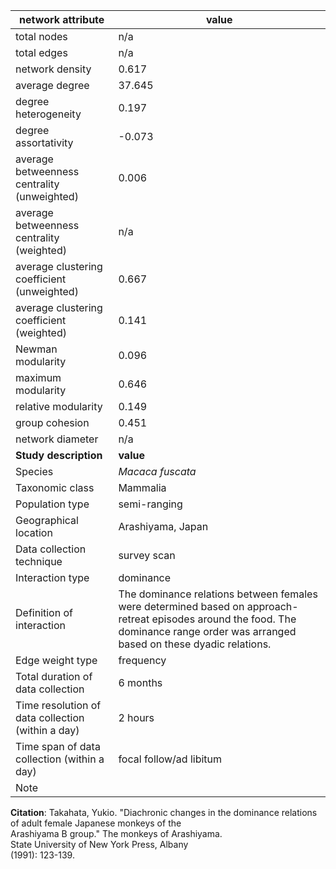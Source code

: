 network attribute|value
---|---
total nodes|n/a
total edges|n/a
network density|0.617
average degree|37.645
degree heterogeneity|0.197
degree assortativity|-0.073
average betweenness centrality (unweighted)|0.006
average betweenness centrality (weighted)|n/a
average clustering coefficient (unweighted)|0.667
average clustering coefficient (weighted)|0.141
Newman modularity|0.096
maximum modularity|0.646
relative modularity|0.149
group cohesion|0.451
network diameter|n/a
**Study description**|**value**
Species|*Macaca fuscata*
Taxonomic class|Mammalia
Population type|semi-ranging
Geographical location|Arashiyama, Japan
Data collection technique|survey scan
Interaction type|dominance
Definition of interaction|The dominance relations between females were determined based on approach-retreat episodes around the food. The dominance range order was arranged based on these dyadic relations.
Edge weight type|frequency
Total duration of data collection|6 months
Time resolution of data collection (within a day)|2 hours
Time span of data collection (within a day)|focal follow/ad libitum
Note|
**Citation**: Takahata, Yukio. "Diachronic changes in the dominance relations <br> of adult female Japanese monkeys of the <br> Arashiyama B group." The monkeys of Arashiyama. <br> State University of New York Press, Albany <br> (1991): 123-139.
